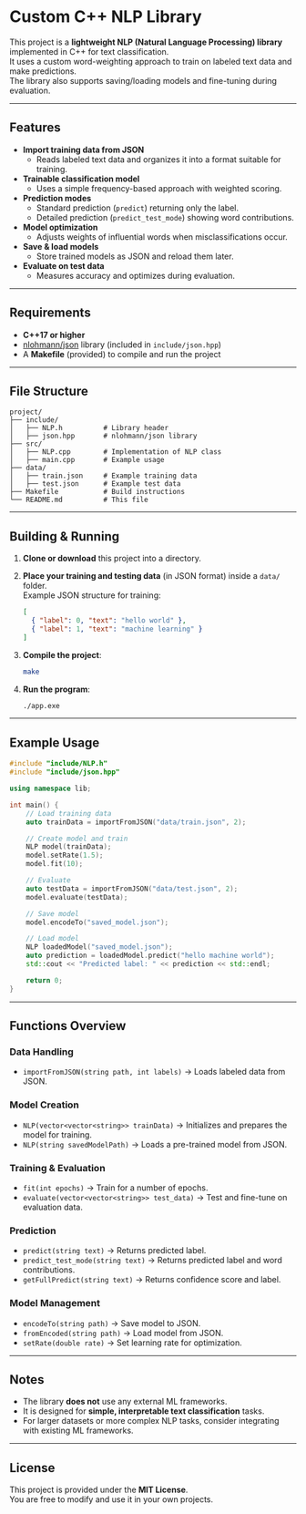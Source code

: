 # Custom C++ NLP Library

This project is a **lightweight NLP (Natural Language Processing) library** implemented in C++ for text classification.  
It uses a custom word-weighting approach to train on labeled text data and make predictions.  
The library also supports saving/loading models and fine-tuning during evaluation.

---

## Features

- **Import training data from JSON**  
  - Reads labeled text data and organizes it into a format suitable for training.
- **Trainable classification model**  
  - Uses a simple frequency-based approach with weighted scoring.
- **Prediction modes**  
  - Standard prediction (`predict`) returning only the label.  
  - Detailed prediction (`predict_test_mode`) showing word contributions.
- **Model optimization**  
  - Adjusts weights of influential words when misclassifications occur.
- **Save & load models**  
  - Store trained models as JSON and reload them later.
- **Evaluate on test data**  
  - Measures accuracy and optimizes during evaluation.

---

## Requirements

- **C++17 or higher**
- [nlohmann/json](https://github.com/nlohmann/json) library (included in `include/json.hpp`)
- A **Makefile** (provided) to compile and run the project

---

## File Structure

```
project/
├── include/
│   ├── NLP.h          # Library header
│   ├── json.hpp       # nlohmann/json library
├── src/
│   ├── NLP.cpp        # Implementation of NLP class
│   ├── main.cpp       # Example usage
├── data/
│   ├── train.json     # Example training data
│   ├── test.json      # Example test data
├── Makefile           # Build instructions
└── README.md          # This file
```

---

## Building & Running

1. **Clone or download** this project into a directory.

2. **Place your training and testing data** (in JSON format) inside a `data/` folder.  
   Example JSON structure for training:
   ```json
   [
     { "label": 0, "text": "hello world" },
     { "label": 1, "text": "machine learning" }
   ]
   ```

3. **Compile the project**:
   ```bash
   make
   ```

4. **Run the program**:
   ```bash
   ./app.exe
   ```

---

## Example Usage

```cpp
#include "include/NLP.h"
#include "include/json.hpp"

using namespace lib;

int main() {
    // Load training data
    auto trainData = importFromJSON("data/train.json", 2);

    // Create model and train
    NLP model(trainData);
    model.setRate(1.5);
    model.fit(10);

    // Evaluate
    auto testData = importFromJSON("data/test.json", 2);
    model.evaluate(testData);

    // Save model
    model.encodeTo("saved_model.json");

    // Load model
    NLP loadedModel("saved_model.json");
    auto prediction = loadedModel.predict("hello machine world");
    std::cout << "Predicted label: " << prediction << std::endl;

    return 0;
}
```

---

## Functions Overview

### Data Handling
- `importFromJSON(string path, int labels)` → Loads labeled data from JSON.

### Model Creation
- `NLP(vector<vector<string>> trainData)` → Initializes and prepares the model for training.
- `NLP(string savedModelPath)` → Loads a pre-trained model from JSON.

### Training & Evaluation
- `fit(int epochs)` → Train for a number of epochs.
- `evaluate(vector<vector<string>> test_data)` → Test and fine-tune on evaluation data.

### Prediction
- `predict(string text)` → Returns predicted label.
- `predict_test_mode(string text)` → Returns predicted label and word contributions.
- `getFullPredict(string text)` → Returns confidence score and label.

### Model Management
- `encodeTo(string path)` → Save model to JSON.
- `fromEncoded(string path)` → Load model from JSON.
- `setRate(double rate)` → Set learning rate for optimization.

---

## Notes

- The library **does not** use any external ML frameworks.
- It is designed for **simple, interpretable text classification** tasks.
- For larger datasets or more complex NLP tasks, consider integrating with existing ML frameworks.

---

## License

This project is provided under the **MIT License**.  
You are free to modify and use it in your own projects.
